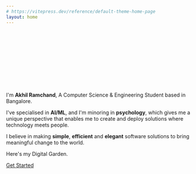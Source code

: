```yaml
---
# https://vitepress.dev/reference/default-theme-home-page
layout: home
---
```


<br><br><br><br><br><br><br><br><br>
<Oneko />

I'm **Akhil Ramchand**, A Computer Science & Engineering Student based in Bangalore. 

I've specialised in **AI/ML**, and I'm minoring in **psychology**, which gives me a unique perspective that enables me to create and deploy solutions where technology meets people.


I believe in making **simple**, **efficient** and **elegant** software solutions to bring meaningful change to the world. 

Here's my Digital Garden. 

[Get Started](artofvisualstorytelling)

